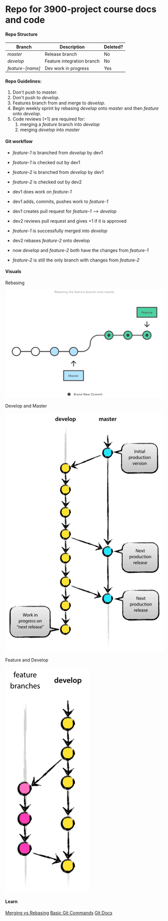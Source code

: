 # Repo for 3900-project course docs and code


#### Repo Structure


Branch | Description | Deleted?
------ | ----------- | --------
*master* | Release branch | No
*develop* | Feature integration branch | No
*feature-[name]* | Dev work in progress | Yes


#### Repo Guidelines:

1. Don't push to *master*.
1. Don't push to *develop*.
1. Features branch from and merge to *develop*.
1. Begin weekly sprint by rebasing *develop* onto *master* and then *feature* onto *develop*.
1. Code reviews (+1) are required for:
    1. merging a *feature* branch into *develop*
    1. merging *develop* into *master*


#### Git workflow


- *feature-1* is branched from *develop* by dev1
- *feature-1* is checked out by dev1
- *feature-2* is branched from *develop* by dev1
- *feature-2* is checked out by dev2


- dev1 does work on *feature-1*
- dev1 adds, commits, pushes work to *feature-1*
- dev1 creates pull request for *feature-1* --\> *develop*


- dev2 reviews pull request and gives +1 if it is approved
- *feature-1* is successfully merged into *develop*


- dev2 rebases *feature-2* onto develop
- now *develop* and *feature-2* both have the changes from *feature-1*
- *feature-2* is still the only branch with changes from *feature-2* 


#### Visuals


Rebasing

![Rebasing](readme_assets/rebase.svg)


Develop and Master

![Develop and Master](readme_assets/master_and_develop_git_branches.png)


Feature and Develop

![Develop and Master](readme_assets/feature_and_develop_git_branches.png)


#### Learn


[Merging vs Rebasing](https://www.atlassian.com/git/tutorials/merging-vs-rebasing#the-golden-rule-of-rebasing)
[Basic Git Commands](https://confluence.atlassian.com/bitbucketserver/basic-git-commands-776639767.html)
[Git Docs](https://git-scm.com/docs)